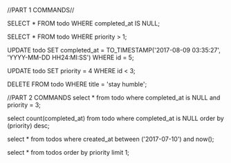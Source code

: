 //PART 1 COMMANDS//

SELECT * FROM todo WHERE completed_at IS NULL;

SELECT * FROM todo WHERE priority > 1;

UPDATE todo
SET completed_at = TO_TIMESTAMP('2017-08-09 03:35:27', 'YYYY-MM-DD HH24:MI:SS') WHERE id = 5;

UPDATE todo
SET priority = 4 WHERE id < 3;

DELETE FROM todo WHERE title = 'stay humble';





//PART 2 COMMANDS
select * from todo
where completed_at is NULL and priority = 3;

select count(completed_at) from todo
where completed_at is NULL order by (priority) desc;

select * from todos
where created_at between ('2017-07-10') and now();

select * from todos 
order by priority limit 1;
